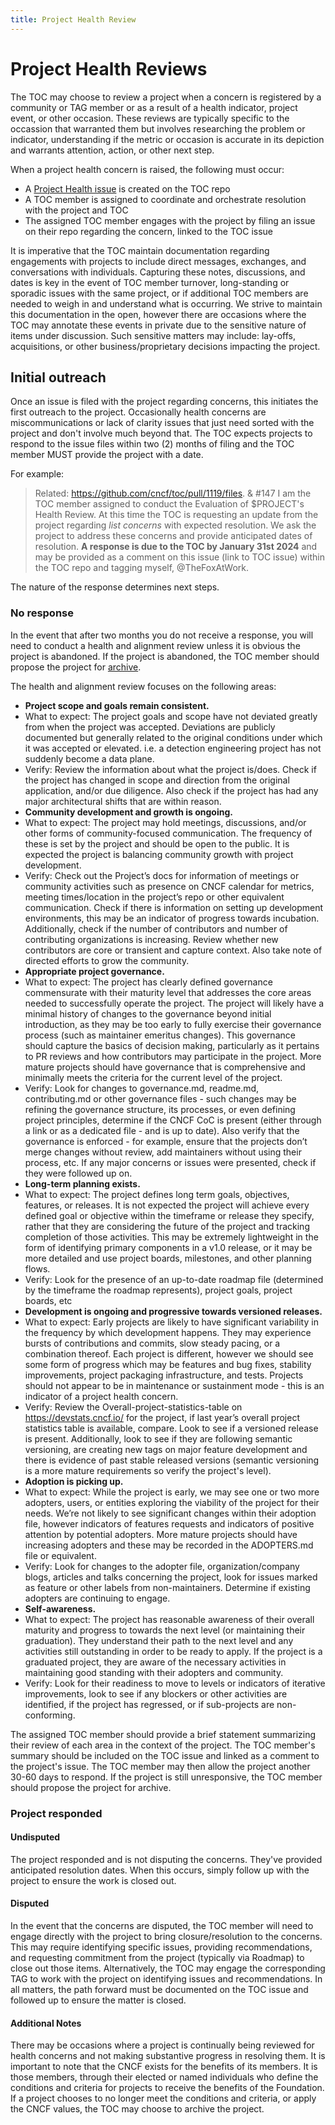 ```yaml
---
title: Project Health Review
---
```


# Project Health Reviews

The TOC may choose to review a project when a concern is registered by a community or TAG member or as a result of a health indicator, project event, or other occasion. These reviews are typically specific to the occassion that warranted them but involves researching the problem or indicator, understanding if the metric or occasion is accurate in its depiction and warrants attention, action, or other next step.

When a project health concern is raised, the following must occur:
- A [Project Health issue](https://github.com/cncf/toc/issues/new/choose) is created on the TOC repo
- A TOC member is assigned to coordinate and orchestrate resolution with the project and TOC
- The assigned TOC member engages with the project by filing an issue on their repo regarding the concern, linked to the TOC issue

It is imperative that the TOC maintain documentation regarding engagements with projects to include direct messages, exchanges, and conversations with individuals. Capturing these notes, discussions, and dates is key in the event of TOC member turnover, long-standing or sporadic issues with the same project, or if additional TOC members are needed to weigh in and understand what is occurring. We strive to maintain this documentation in the open, however there are occasions where the TOC may annotate these events in private due to the sensitive nature of items under discussion. Such sensitive matters may include: lay-offs, acquisitions, or other business/proprietary decisions impacting the project.

## Initial outreach

Once an issue is filed with the project regarding concerns, this initiates the first outreach to the project. Occasionally health concerns are miscommunications or lack of clarity issues that just need sorted with the project and don't involve much beyond that. The TOC expects projects to respond to the issue files within two (2) months of filing and the TOC member MUST provide the project with a date. 

For example:
> Related: https://github.com/cncf/toc/pull/1119/files. & #147
> I am the TOC member assigned to conduct the Evaluation of $PROJECT's Health Review. At this time the TOC is requesting an update from the project regarding _list concerns_ with expected resolution. We ask the project to address these concerns and provide anticipated dates of resolution. **A response is due to the TOC by January 31st 2024** and may be provided as a comment on this issue (link to TOC issue) within the TOC repo and tagging myself, @TheFoxAtWork.

The nature of the response determines next steps.

### No response

In the event that after two months you do not receive a response, you will need to conduct a health and alignment review unless it is obvious the project is abandoned. If the project is abandoned, the TOC member should propose the project for [archive](../process/archiving.md).

The health and alignment review focuses on the following areas:
- **Project scope and goals remain consistent.**
 - What to expect: The project goals and scope have not deviated greatly from when the project was accepted. Deviations are publicly documented but generally related to the original conditions under which it was accepted or elevated. i.e. a detection engineering project has not suddenly become a data plane.
 - Verify: Review the information about what the project is/does. Check if the project has changed in scope and direction from the original application, and/or due diligence. Also check if the project has had any major architectural shifts that are within reason.
- **Community development and growth is ongoing.**
 - What to expect: The project may hold meetings, discussions, and/or other forms of community-focused communication. The frequency of these is set by the project and should be open to the public. It is expected the project is balancing community growth with project development.
 - Verify: Check out the Project’s docs for information of meetings or community activities such as presence on CNCF calendar for metrics, meeting times/location in the project’s repo or other equivalent communication. Check if there is information on setting up development environments, this may be an indicator of progress towards incubation. Additionally, check if the number of contributors and number of contributing organizations is increasing. Review whether new contributors are core or transient and capture context. Also take note of directed efforts to grow the community. 
- **Appropriate project governance.**
 - What to expect: The project has clearly defined governance commensurate with their maturity level that addresses the core areas needed to successfully operate the project. The project will likely have a minimal history of changes to the governance beyond initial introduction, as they may be too early to fully exercise their governance process (such as maintainer emeritus changes). This governance should capture the basics of decision making, particularly as it pertains to PR reviews and how contributors may participate in the project. More mature projects should have governance that is comprehensive and minimally meets the criteria for the current level of the project.
 - Verify:  Look for changes to governance.md, readme.md, contributing.md or other governance files - such changes may be refining the governance structure, its processes, or even defining project principles, determine if the CNCF CoC is present (either through a link or as a dedicated file - and is up to date). Also verify that the governance is enforced - for example, ensure that the projects don’t merge changes without review, add maintainers without using their process, etc. If any major concerns or issues were presented, check if they were followed up on.
- **Long-term planning exists.**
 - What to expect: The project defines long term goals, objectives, features, or releases. It is not expected the project will achieve every defined goal or objective within the timeframe or release they specify, rather that they are considering the future of the project and tracking completion of those activities. This may be extremely lightweight in the form of identifying primary components in a v1.0 release, or it may be more detailed and use project boards, milestones, and other planning flows.
 - Verify: Look for the presence of an up-to-date roadmap file (determined by the timeframe the roadmap represents), project goals, project boards, etc
- **Development is ongoing and progressive towards versioned releases.**
 - What to expect: Early projects are likely to have significant variability in the frequency by which development happens. They may experience bursts of contributions and commits, slow steady pacing, or a combination thereof. Each project is different, however we should see some form of progress which may be features and bug fixes, stability improvements, project packaging infrastructure, and tests. Projects should not appear to be in maintenance or sustainment mode - this is an indicator of a project health concern.
 - Verify: Review the Overall-project-statistics-table on https://devstats.cncf.io/ for the project, if last year’s overall project statistics table is available, compare. Look to see if a versioned release is present. Additionally, look to see if they are following semantic versioning, are creating new tags on major feature development and there is evidence of past stable released versions (semantic versioning is a more mature requirements so verify the project's level).
- **Adoption is picking up.**
 - What to expect: While the project is early, we may see one or two more adopters, users, or entities exploring the viability of the project for their needs. We’re not likely to see significant changes within their adoption file, however indicators of features requests and indicators of positive attention by potential adopters. More mature projects should have increasing adopters and these may be recorded in the ADOPTERS.md file or equivalent.
 - Verify: Look for changes to the adopter file, organization/company blogs, articles and talks concerning the project, look for issues marked as feature or other labels from non-maintainers. Determine if existing adopters are continuing to engage.
- **Self-awareness.**
 - What to expect: The project has reasonable awareness of their overall maturity and progress to towards the next level (or maintaining their graduation). They understand their path to the next level and any activities still outstanding in order to be ready to apply. If the project is a graduated project, they are aware of the necessary activities in maintaining good standing with their adopters and community.
 - Verify: Look for their readiness to move to levels or indicators of iterative improvements, look to see if any blockers or other activities are identified, if the project has regressed, or if sub-projects are non-conforming.

The assigned TOC member should provide a brief statement summarizing their review of each area in the context of the project. The TOC member's summary should be included on the TOC issue and linked as a comment to the project's issue. The TOC member may then allow the project another 30-60 days to respond. If the project is still unresponsive, the TOC member should propose the project for archive.

### Project responded

#### Undisputed

The project responded and is not disputing the concerns. They've provided anticipated resolution dates. When this occurs, simply follow up with the project to ensure the work is closed out.

#### Disputed

In the event that the concerns are disputed, the TOC member will need to engage directly with the project to bring closure/resolution to the concerns. This may require identifying specific issues, providing recommendations, and requesting commitment from the project (typically via Roadmap) to close out those items. Alternatively, the TOC may engage the corresponding TAG to work with the project on identifying issues and recommendations. In all matters, the path forward must be documented on the TOC issue and followed up to ensure the matter is closed.

#### Additional Notes

There may be occasions where a project is continually being reviewed for health concerns and not making substantive progress in resolving them. It is important to note that the CNCF exists for the benefits of its members. It is those members, through their elected or named individuals who define the conditions and criteria for projects to receive the benefits of the Foundation. If a project chooses to no longer meet the conditions and criteria, or apply the CNCF values, the TOC may choose to archive the project.